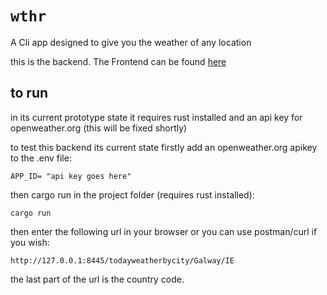 <h1><code>wthr</code></h1>
<p>A Cli app designed to give you the weather of any location</p>
<p>this is the backend. The  Frontend can be found <a href="https://github.com/ShaneM123/wthr">here</a></p>

<h2> to run </h2>
<p> in its current prototype state it requires rust installed and an api key for openweather.org (this will be fixed shortly)</p>

<p>to test this backend its current state firstly add an openweather.org apikey to the .env file:</p>
<code>APP_ID= "api key goes here"
</code>
<p>then cargo run in the project folder (requires rust installed):</p>
<code>cargo run</code>

<p> then enter the following url in your browser or you can use postman/curl if you wish:</p>
<code>http://127.0.0.1:8445/todayweatherbycity/Galway/IE</code>

<p>the last part of the url is the country code. </p>